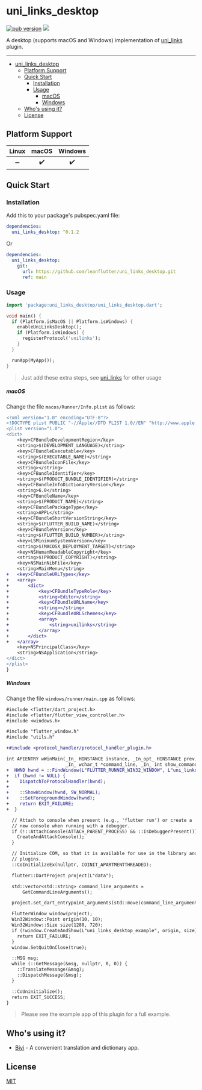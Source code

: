 # uni_links_desktop

[![pub version][pub-image]][pub-url] [![][discord-image]][discord-url]

[pub-image]: https://img.shields.io/pub/v/uni_links_desktop.svg
[pub-url]: https://pub.dev/packages/uni_links_desktop

[discord-image]: https://img.shields.io/discord/884679008049037342.svg
[discord-url]: https://discord.gg/zPa6EZ2jqb

A desktop (supports macOS and Windows) implementation of [uni_links](https://github.com/leanflutter/uni_links_desktop) plugin.

---

<!-- START doctoc generated TOC please keep comment here to allow auto update -->
<!-- DON'T EDIT THIS SECTION, INSTEAD RE-RUN doctoc TO UPDATE -->

- [uni_links_desktop](#uni_links_desktop)
  - [Platform Support](#platform-support)
  - [Quick Start](#quick-start)
    - [Installation](#installation)
    - [Usage](#usage)
        - [macOS](#macos)
        - [Windows](#windows)
  - [Who's using it?](#whos-using-it)
  - [License](#license)

<!-- END doctoc generated TOC please keep comment here to allow auto update -->

## Platform Support

| Linux | macOS | Windows |
| :---: | :---: | :-----: |
|   ➖   |   ✔️   |    ✔️    |

## Quick Start

### Installation

Add this to your package's pubspec.yaml file:

```yaml
dependencies:
  uni_links_desktop: ^0.1.2
```

Or

```yaml
dependencies:
  uni_links_desktop:
    git:
      url: https://github.com/leanflutter/uni_links_desktop.git
      ref: main
```

### Usage

```dart
import 'package:uni_links_desktop/uni_links_desktop.dart';

void main() {
  if (Platform.isMacOS || Platform.isWindows) {
    enableUniLinksDesktop();
    if (Platform.isWindows) {
      registerProtocol('unilinks');
    }
  }

  runApp(MyApp());
}
```

> Just add these extra steps, see [uni_links](https://github.com/avioli/uni_links/tree/master/uni_links) for other usage

##### macOS

Change the file `macos/Runner/Info.plist` as follows:

```diff
<?xml version="1.0" encoding="UTF-8"?>
<!DOCTYPE plist PUBLIC "-//Apple//DTD PLIST 1.0//EN" "http://www.apple.com/DTDs/PropertyList-1.0.dtd">
<plist version="1.0">
<dict>
	<key>CFBundleDevelopmentRegion</key>
	<string>$(DEVELOPMENT_LANGUAGE)</string>
	<key>CFBundleExecutable</key>
	<string>$(EXECUTABLE_NAME)</string>
	<key>CFBundleIconFile</key>
	<string></string>
	<key>CFBundleIdentifier</key>
	<string>$(PRODUCT_BUNDLE_IDENTIFIER)</string>
	<key>CFBundleInfoDictionaryVersion</key>
	<string>6.0</string>
	<key>CFBundleName</key>
	<string>$(PRODUCT_NAME)</string>
	<key>CFBundlePackageType</key>
	<string>APPL</string>
	<key>CFBundleShortVersionString</key>
	<string>$(FLUTTER_BUILD_NAME)</string>
	<key>CFBundleVersion</key>
	<string>$(FLUTTER_BUILD_NUMBER)</string>
	<key>LSMinimumSystemVersion</key>
	<string>$(MACOSX_DEPLOYMENT_TARGET)</string>
	<key>NSHumanReadableCopyright</key>
	<string>$(PRODUCT_COPYRIGHT)</string>
	<key>NSMainNibFile</key>
	<string>MainMenu</string>
+	<key>CFBundleURLTypes</key>
+	<array>
+		<dict>
+			<key>CFBundleTypeRole</key>
+			<string>Editor</string>
+			<key>CFBundleURLName</key>
+			<string></string>
+			<key>CFBundleURLSchemes</key>
+			<array>
+				<string>unilinks</string>
+			</array>
+		</dict>
+	</array>
	<key>NSPrincipalClass</key>
	<string>NSApplication</string>
</dict>
</plist>
}
```

##### Windows

Change the file `windows/runner/main.cpp` as follows:

```diff
#include <flutter/dart_project.h>
#include <flutter/flutter_view_controller.h>
#include <windows.h>

#include "flutter_window.h"
#include "utils.h"

+#include <protocol_handler/protocol_handler_plugin.h>

int APIENTRY wWinMain(_In_ HINSTANCE instance, _In_opt_ HINSTANCE prev,
                      _In_ wchar_t *command_line, _In_ int show_command) {
+  HWND hwnd = ::FindWindow(L"FLUTTER_RUNNER_WIN32_WINDOW", L"uni_links_desktop_example");
+  if (hwnd != NULL) {
+    DispatchToProtocolHandler(hwnd);
+
+    ::ShowWindow(hwnd, SW_NORMAL);
+    ::SetForegroundWindow(hwnd);
+    return EXIT_FAILURE;
+  }

  // Attach to console when present (e.g., 'flutter run') or create a
  // new console when running with a debugger.
  if (!::AttachConsole(ATTACH_PARENT_PROCESS) && ::IsDebuggerPresent()) {
    CreateAndAttachConsole();
  }

  // Initialize COM, so that it is available for use in the library and/or
  // plugins.
  ::CoInitializeEx(nullptr, COINIT_APARTMENTTHREADED);

  flutter::DartProject project(L"data");

  std::vector<std::string> command_line_arguments =
      GetCommandLineArguments();

  project.set_dart_entrypoint_arguments(std::move(command_line_arguments));

  FlutterWindow window(project);
  Win32Window::Point origin(10, 10);
  Win32Window::Size size(1280, 720);
  if (!window.CreateAndShow(L"uni_links_desktop_example", origin, size)) {
    return EXIT_FAILURE;
  }
  window.SetQuitOnClose(true);

  ::MSG msg;
  while (::GetMessage(&msg, nullptr, 0, 0)) {
    ::TranslateMessage(&msg);
    ::DispatchMessage(&msg);
  }

  ::CoUninitialize();
  return EXIT_SUCCESS;
}
```

> Please see the example app of this plugin for a full example.

## Who's using it?

- [Biyi](https://biyidev.com/) - A convenient translation and dictionary app.

## License

[MIT](./LICENSE)
